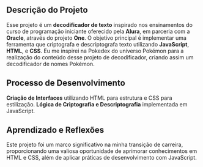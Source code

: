 ## Descrição do Projeto

Esse projeto é um **decodificador de texto** inspirado nos ensinamentos do curso de programação iniciante oferecido pela **Alura**, em parceria com a **Oracle**, através do projeto **One**. O objetivo principal é implementar uma ferramenta que criptografa e descriptografa texto utilizando **JavaScript**, **HTML**, e **CSS**. Eu me inspirei na Pokedex do universo Pokémon para a realização do conteúdo desse projeto de decodificador, criando assim um decodificador de nomes Pokémon.

## Processo de Desenvolvimento

**Criação de Interfaces** utilizando HTML para estrutura e CSS para estilização.
**Lógica de Criptografia e Descriptografia** implementada em JavaScript.


## Aprendizado e Reflexões

Este projeto foi um marco significativo na minha transição de carreira, proporcionando uma valiosa oportunidade de aprimorar conhecimentos em HTML e CSS, além de aplicar práticas de desenvolvimento com JavaScript. 

